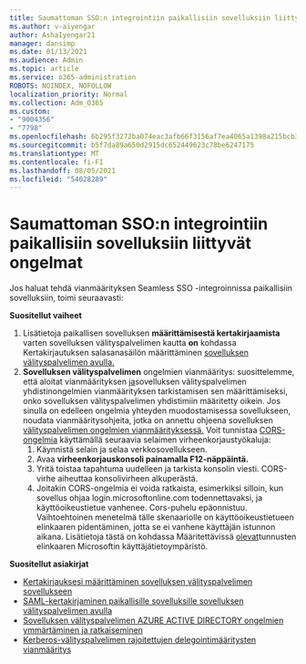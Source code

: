 ```yaml
---
title: Saumattoman SSO:n integrointiin paikallisiin sovelluksiin liittyvät ongelmat
ms.author: v-aiyengar
author: AshaIyengar21
manager: dansimp
ms.date: 01/13/2021
ms.audience: Admin
ms.topic: article
ms.service: o365-administration
ROBOTS: NOINDEX, NOFOLLOW
localization_priority: Normal
ms.collection: Adm_O365
ms.custom:
- "9004356"
- "7798"
ms.openlocfilehash: 6b295f3272ba074eac3afb66f3156af7ea4065a1398a215bcb3cde5da74b198a
ms.sourcegitcommit: b5f7da89a650d2915dc652449623c78be6247175
ms.translationtype: MT
ms.contentlocale: fi-FI
ms.lasthandoff: 08/05/2021
ms.locfileid: "54028289"
---
```

# <a name="issues-with-integrating-seamless-sso-with-my-on-premises-apps"></a>Saumattoman SSO:n integrointiin paikallisiin sovelluksiin liittyvät ongelmat

Jos haluat tehdä vianmäärityksen Seamless SSO -integroinnissa paikallisiin sovelluksiin, toimi seuraavasti:

**Suositellut vaiheet**

1. Lisätietoja paikallisen sovelluksen **määrittämisestä kertakirjaamista** varten sovelluksen välityspalvelimen kautta **on** kohdassa Kertakirjautuksen salasanasäilön määrittäminen [sovelluksen välityspalvelimen avulla.](https://docs.microsoft.com/azure/active-directory/manage-apps/application-proxy-configure-single-sign-on-password-vaulting)
1. **Sovelluksen välityspalvelimen** ongelmien vianmääritys: suosittelemme, että aloitat vianmäärityksen [ja](https://docs.microsoft.com/azure/active-directory/manage-apps/application-proxy-debug-connectors)sovelluksen välityspalvelimen yhdistinongelmien vianmäärityksen tarkistamisen sen määrittämiseksi, onko sovelluksen välityspalvelimen yhdistimiin määritetty oikein. Jos sinulla on edelleen ongelmia yhteyden muodostamisessa sovellukseen, noudata vianmääritysohjeita, jotka on annettu ohjeena sovelluksen [välityspalvelimen ongelmien vianmäärityksessä.](https://docs.microsoft.com/azure/active-directory/manage-apps/application-proxy-debug-apps) Voit tunnistaa [CORS-ongelmia](https://docs.microsoft.com/azure/active-directory/manage-apps/application-proxy-understand-cors-issues#understand-and-identify-cors-issues) käyttämällä seuraavia selaimen virheenkorjaustyökaluja:
    1. Käynnistä selain ja selaa verkkosovellukseen.
    1. Avaa **virheenkorjauskonsoli painamalla F12-näppäintä.**
    1. Yritä toistaa tapahtuma uudelleen ja tarkista konsolin viesti. CORS-virhe aiheuttaa konsolivirheen alkuperästä.
    1. Joitakin CORS-ongelmia ei voida ratkaista, esimerkiksi silloin, kun sovellus ohjaa login.microsoftonline.com todennettavaksi, ja käyttöoikeustietue vanhenee. Cors-puhelu epäonnistuu. Vaihtoehtoinen menetelmä tälle skenaariolle on käyttöoikeustietueen elinkaaren pidentäminen, jotta se ei vanhene käyttäjän istunnon aikana. Lisätietoja tästä on kohdassa Määritettävissä [olevat](https://docs.microsoft.com/azure/active-directory/develop/active-directory-configurable-token-lifetimes)tunnusten elinkaaren Microsoftin käyttäjätietoympäristö.

**Suositellut asiakirjat**

- [Kertakirjauksesi määrittäminen sovelluksen välityspalvelimen sovellukseen](https://docs.microsoft.com/azure/active-directory/manage-apps/application-proxy-config-sso-how-to)
- [SAML-kertakirjaminen paikallisille sovelluksille sovelluksen välityspalvelimen avulla](https://docs.microsoft.com/azure/active-directory/manage-apps/application-proxy-configure-single-sign-on-on-premises-apps)
- [Sovelluksen välityspalvelimen AZURE ACTIVE DIRECTORY ongelmien ymmärtäminen ja ratkaiseminen](https://docs.microsoft.com/azure/active-directory/manage-apps/application-proxy-understand-cors-issues#solutions-for-application-proxy-cors-issues)
- [Kerberos-välityspalvelimen rajoitettujen delegointimääritysten vianmääritys](https://docs.microsoft.com/azure/active-directory/manage-apps/application-proxy-back-end-kerberos-constrained-delegation-how-to)